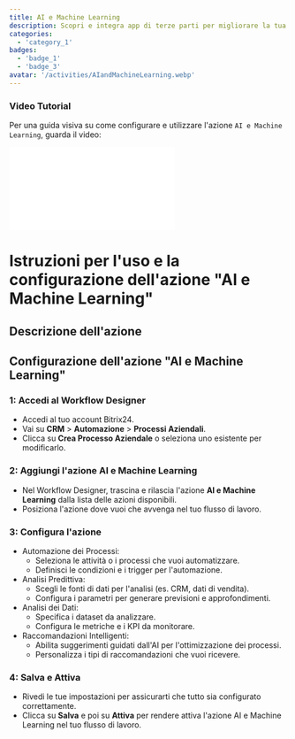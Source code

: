 ```yaml
---
title: AI e Machine Learning
description: Scopri e integra app di terze parti per migliorare la tua attività.
categories: 
  - 'category_1'
badges: 
  - 'badge_1'
  - 'badge_3'
avatar: '/activities/AIandMachineLearning.webp'
---
```

### Video Tutorial

Per una guida visiva su come configurare e utilizzare l'azione `AI e Machine Learning`, guarda il video:

<iframe
  class="aspect-video w-full my-6 rounded shadow-md"
  src="//www.youtube.com/embed/OyzJd8BcTfY?feature=oembed&rel=0"
  frameborder="0"
  allow="accelerometer; autoplay; encrypted-media; gyroscope"
  allowfullscreen>
</iframe>

# Istruzioni per l'uso e la configurazione dell'azione "AI e Machine Learning"

## Descrizione dell'azione

## **Configurazione dell'azione "AI e Machine Learning"**

### 1: Accedi al Workflow Designer
- Accedi al tuo account Bitrix24.
- Vai su **CRM** > **Automazione** > **Processi Aziendali**.
- Clicca su **Crea Processo Aziendale** o seleziona uno esistente per modificarlo.

### 2: Aggiungi l'azione AI e Machine Learning
- Nel Workflow Designer, trascina e rilascia l'azione **AI e Machine Learning** dalla lista delle azioni disponibili.
- Posiziona l'azione dove vuoi che avvenga nel tuo flusso di lavoro.

### 3: Configura l'azione
- Automazione dei Processi:
  - Seleziona le attività o i processi che vuoi automatizzare.
  - Definisci le condizioni e i trigger per l'automazione.
- Analisi Predittiva:
  - Scegli le fonti di dati per l'analisi (es. CRM, dati di vendita).
  - Configura i parametri per generare previsioni e approfondimenti.
- Analisi dei Dati:
  - Specifica i dataset da analizzare.
  - Configura le metriche e i KPI da monitorare.
- Raccomandazioni Intelligenti:
  - Abilita suggerimenti guidati dall'AI per l'ottimizzazione dei processi.
  - Personalizza i tipi di raccomandazioni che vuoi ricevere.

### 4: Salva e Attiva
- Rivedi le tue impostazioni per assicurarti che tutto sia configurato correttamente.
- Clicca su **Salva** e poi su **Attiva** per rendere attiva l'azione AI e Machine Learning nel tuo flusso di lavoro.